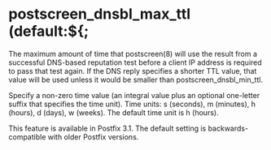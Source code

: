 # postscreen_dnsbl_max_ttl (default:${; 

 The maximum amount of time that postscreen(8) will use the
result from a successful DNS-based reputation test before a
client IP address is required to pass that test again. If the DNS
reply specifies a shorter TTL value, that value will be used unless
it would be smaller than postscreen_dnsbl_min_ttl.  

 Specify a non-zero time value (an integral value plus an optional
one-letter suffix that specifies the time unit).  Time units: s
(seconds), m (minutes), h (hours), d (days), w (weeks).
The default time unit is h (hours).  

 This feature is available in Postfix 3.1. The default setting
is backwards-compatible with older Postfix versions. 


